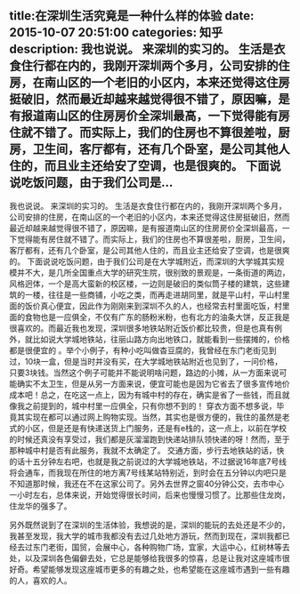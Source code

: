 title:在深圳生活究竟是一种什么样的体验
date: 2015-10-07   20:51:00 
categories: 知乎 
 description: 我也说说。 来深圳的实习的。 生活是衣食住行都在内的，我刚开深圳两个多月，公司安排的住房，在南山区的一个老旧的小区内，本来还觉得这住房挺破旧，然而最近却越来越觉得很不错了，原因嘛，是有报道南山区的住房房价全深圳最高，一下觉得能有房住就不错了。而实际上，我们的住房也不算很差啦，厨房，卫生间，客厅都有，还有几个卧室，是公司其他人住的，而且业主还给安了空调，也是很爽的。 下面说说吃饭问题，由于我们公司是…
  --- 
 我也说说。 来深圳的实习的。 生活是衣食住行都在内的，我刚开深圳两个多月，公司安排的住房，在南山区的一个老旧的小区内，本来还觉得这住房挺破旧，然而最近却越来越觉得很不错了，原因嘛，是有报道南山区的住房房价全深圳最高，一下觉得能有房住就不错了。而实际上，我们的住房也不算很差啦，厨房，卫生间，客厅都有，还有几个卧室，是公司其他人住的，而且业主还给安了空调，也是很爽的。 下面说说吃饭问题，由于我们公司是在大学城附近，而深圳的大学城其实规模并不大，是几所全国重点大学的研究生院，很别致的景观是，一条街道的两边，风格迥体，一个是高大蛮新的校区楼，一边则是破旧的类似筒子楼的建筑，这些建筑的一楼，往往是一些商铺，小吃之类，而再走进胡同里，就是平山村，平山村里面的饭价真心便宜，因此作为刚刚来到深圳不久的人，也经常去村里面吃饭，村里面的食物也是一应俱全，不仅有广东的肠粉米粉，也有北方的油条大饼，反正我是很喜欢的。而最近我也发现，深圳很多地铁站附近饭价都比较贵，但是也真有例外，就比如说大学城地铁站，往丽山路方向出地铁口，就能看到一些摆摊的，价格都是很便宜的 。举个小例子，有种小吃叫做杳豆腐的，我曾经在东门老街见到过，10块一盒，但是当时并没有买，在大学城地铁站附近也见到了，一问价格，只要3块钱。当然这个例子可能并不能说明啥问题，路边的小摊，从一方面来说可能确实不太卫生，但是从另一方面来说，便宜可能也是因为它省去了很多宣传地价成本吧！总之，在吃这一点上，因为有城中村的存在，确实是省了一些钱，而且就像我之前提到的，城中村里一应俱全，只有你想不到的！ 穿衣方面不想多说，毕竟其实现在都可以通过网上购物实现。当然，其实也是很方便的，我住的虽然是老式的小区，但是还是有快递送货上门服务，还是有e栈的，这一点上，以前在学校的时候还真没有享受过，我们都是灰溜溜跑到快递站排队领快递的呀！然而，至于那种城中村是否有此服务，我就不太确定了。 交通方面，步行去地铁站的话，快的话十五分钟左右吧，也就是我之前说过的大学城地铁站，不过据说16年底7号线将会通车，而我现在所住的地方离7号线某站特别近，到时会在五分钟以内吧只是不知道那时候，我还在不在这家公司了。另外去世界之窗40分钟公交，去市中心一小时左右，总体来说，开始觉得很长时间，后来也慢慢习惯了。比那些住龙岗，住龙华的强多了。  

另外既然说到了在深圳的生活体验，我想说的是，深圳的能玩的去处还是不少的，我甚至发现，我大学的城市我都没有去过几处地方游玩，然而到现在，深圳我都已经去过东门老街，国贸，会展中心，各种购物广场，宜家，大运中心，红树林等去处，以及深圳各色偏僻去处，它总是能够给我很多的惊喜，总是让我对这座城市很好奇。希望能够发现这座城市更多的有趣之处，也希望能在这座城市遇到一些有趣的人，喜欢的人。